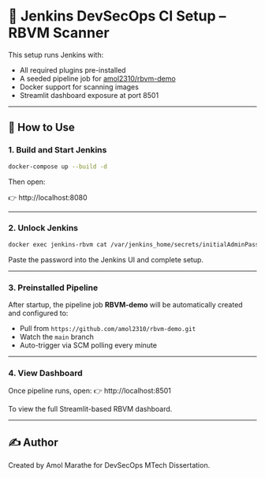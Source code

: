 # 🔧 Jenkins DevSecOps CI Setup – RBVM Scanner

This setup runs Jenkins with:
- All required plugins pre-installed
- A seeded pipeline job for [amol2310/rbvm-demo](https://github.com/amol2310/rbvm-demo)
- Docker support for scanning images
- Streamlit dashboard exposure at port 8501

---

## 🚀 How to Use

### 1. Build and Start Jenkins

```bash
docker-compose up --build -d
```

Then open:

👉 http://localhost:8080

---

### 2. Unlock Jenkins

```bash
docker exec jenkins-rbvm cat /var/jenkins_home/secrets/initialAdminPassword
```

Paste the password into the Jenkins UI and complete setup.

---

### 3. Preinstalled Pipeline

After startup, the pipeline job **RBVM-demo** will be automatically created and configured to:
- Pull from `https://github.com/amol2310/rbvm-demo.git`
- Watch the `main` branch
- Auto-trigger via SCM polling every minute

---

### 4. View Dashboard

Once pipeline runs, open:
👉 http://localhost:8501

To view the full Streamlit-based RBVM dashboard.

---

## ✍️ Author

Created by Amol Marathe for DevSecOps MTech Dissertation.
